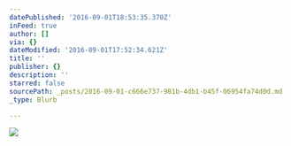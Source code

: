 ```yaml
---
datePublished: '2016-09-01T18:53:35.370Z'
inFeed: true
author: []
via: {}
dateModified: '2016-09-01T17:52:34.621Z'
title: ''
publisher: {}
description: ''
starred: false
sourcePath: _posts/2016-09-01-c666e737-981b-4db1-b45f-06954fa74d0d.md
_type: Blurb

---
```

![](https://the-grid-user-content.s3-us-west-2.amazonaws.com/11427569-b680-4f20-b870-0e7cc6de6128.jpg)